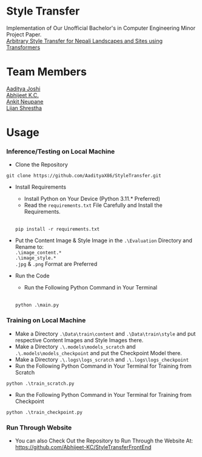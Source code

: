 # Style Transfer

Implementation of Our Unofficial Bachelor's in Computer Engineering Minor Project Paper.<br>
[Arbitrary Style Transfer for Nepali Landscapes and Sites using Transformers](https://drive.google.com/drive/folders/1FehV76RhBkTTr-fYzuRLq1Juu4DtJVnC?usp=sharing)


# Team Members
[Aaditya Joshi](https://github.com/AadityaX86)<br>
[Abhijeet K.C.](https://github.com/Abhijeet-KC)<br> 
[Ankit Neupane](https://github.com/AnkitNeupane007)<br>
[Lijan Shrestha](https://github.com/Lijan09)

# Usage
### Inference/Testing on Local Machine
- Clone the Repository<br>
```
git clone https://github.com/AadityaX86/StyleTransfer.git
```
- Install Requirements<br>
    - Install Python on Your Device (Python 3.11.*  Preferred)
    - Read the `requirements.txt` File Carefully and Install the Requirements.<br><br>
    ```
    pip install -r requirements.txt
    ```
- Put the Content Image & Style Image in the `.\Evaluation` Directory and Rename to:<br>
`.\image_content.*`<br>
`.\image_style.*`<br>
`.jpg` & `.png` Format are Preferred

- Run the Code
    - Run the Following Python Command in Your Terminal<br><br>
    ```
    python .\main.py
    ```
### Training on Local Machine
- Make a Directory `.\Data\train\content` and `.\Data\train\style` and put respective Content Images and Style Images there.
- Make a Directory `.\.models\models_scratch` and `.\.models\models_checkpoint` and put the Checkpoint Model there.
- Make a Directory `.\.logs\logs_scratch` and `.\.logs\logs_checkpoint`
- Run the Following Python Command in Your Terminal for Training from Scratch
```
python .\train_scratch.py
```
- Run the Following Python Command in Your Terminal for Training from Checkpoint
```
python .\train_checkpoint.py
```
### Run Through Website

- You can also Check Out the Repository to Run Through the Website At: https://github.com/Abhijeet-KC/StyleTransferFrontEnd